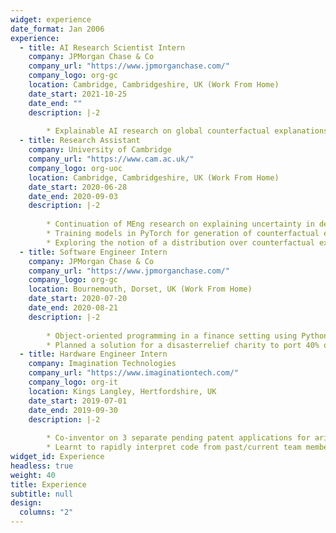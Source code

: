```yaml
---
widget: experience
date_format: Jan 2006
experience:
  - title: AI Research Scientist Intern
    company: JPMorgan Chase & Co
    company_url: "https://www.jpmorganchase.com/"
    company_logo: org-gc
    location: Cambridge, Cambridgeshire, UK (Work From Home)
    date_start: 2021-10-25
    date_end: ""
    description: |-2
        
        * Explainable AI research on global counterfactual explanations, implementing a state-of-the-art (NeurIPS) method and identifying inefficiencies, proposing a modified method that executes 8 times faster for the same performance
  - title: Research Assistant
    company: University of Cambridge
    company_url: "https://www.cam.ac.uk/"
    company_logo: org-uoc
    location: Cambridge, Cambridgeshire, UK (Work From Home)
    date_start: 2020-06-28
    date_end: 2020-09-03
    description: |-2
        
        * Continuation of MEng research on explaining uncertainty in deep learning
        * Training models in PyTorch for generation of counterfactual explanations
        * Exploring the notion of a distribution over counterfactual explanations for a single input and finalising AAAI'22 submission
  - title: Software Engineer Intern
    company: JPMorgan Chase & Co
    company_url: "https://www.jpmorganchase.com/"
    company_logo: org-gc
    location: Bournemouth, Dorset, UK (Work From Home)
    date_start: 2020-07-20
    date_end: 2020-08-21
    description: |-2
        
        * Object-oriented programming in a finance setting using Python (testing with pytest), Flask, sklearn, tensorflow and SQL
        * Planned a solution for a disasterrelief charity to port 40% of in-person training to online training and initiated contact with a software-service company to discuss technical and financial details of our solution (£200k+ annual savings proposed)
  - title: Hardware Engineer Intern
    company: Imagination Technologies
    company_url: "https://www.imaginationtech.com/"
    company_logo: org-it
    location: Kings Langley, Hertfordshire, UK
    date_start: 2019-07-01
    date_end: 2019-09-30
    description: |-2
        
        * Co-inventor on 3 separate pending patent applications for arithmetic hardware designs with improved PPA (Power, Performance, Area) over industry standards; worked with the datapath team in an R&D environment
        * Learnt to rapidly interpret code from past/current team members and make changes (Linux, Python, Perforce, VHDL)
widget_id: Experience
headless: true
weight: 40
title: Experience
subtitle: null
design:
  columns: "2"
---
```

